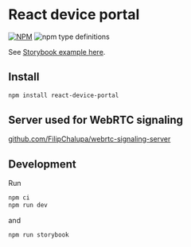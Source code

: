 # React device portal

[![NPM](https://img.shields.io/npm/v/react-device-portal.svg)](https://www.npmjs.com/package/react-device-portal) ![npm type definitions](https://img.shields.io/npm/types/shared-loading-indicator.svg)

See [Storybook example here](https://filipchalupa.cz/react-device-portal).

## Install

```bash
npm install react-device-portal
```

## Server used for WebRTC signaling

[github.com/FilipChalupa/webrtc-signaling-server](https://github.com/FilipChalupa/webrtc-signaling-server)

## Development

Run

```sh
npm ci
npm run dev
```

and

```sh
npm run storybook
```
